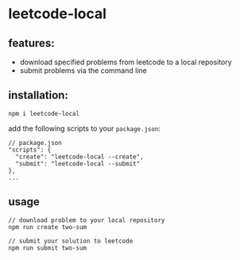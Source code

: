 # leetcode-local

## features:
- download specified problems from leetcode to a local repository
- submit problems via the command line

## installation:
```
npm i leetcode-local
```

add the following scripts to your `package.json`:
```
// package.json
"scripts": {
  "create": "leetcode-local --create",
  "submit": "leetcode-local --submit"
},
...
```

## usage
```
// download problem to your local repository
npm run create two-sum

// submit your solution to leetcode
npm run submit two-sum
```
